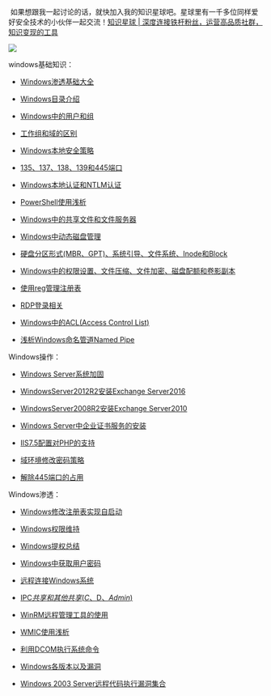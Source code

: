  如果想跟我一起讨论的话，就快加入我的知识星球吧。星球里有一千多位同样爱好安全技术的小伙伴一起交流！[知识星球 | 深度连接铁杆粉丝，运营高品质社群，知识变现的工具](https://wx.zsxq.com/dweb2/index/group/88514121251242 "知识星球 | 深度连接铁杆粉丝，运营高品质社群，知识变现的工具")

![](https://img-blog.csdnimg.cn/1219ed79e9ed449d85d27b732cda5ea6.jpg)

windows基础知识：

*   [Windows渗透基础大全](https://blog.csdn.net/qq_36119192/article/details/83068430 "Windows渗透基础大全")
*   [Windows目录介绍](https://blog.csdn.net/qq_36119192/article/details/103879479 "Windows目录介绍")
*   [Windows中的用户和组](https://blog.csdn.net/qq_36119192/article/details/83057161 "Windows中的用户和组")
*   [工作组和域的区别](https://blog.csdn.net/qq_36119192/article/details/83268793 "工作组和域的区别")
*   [Windows本地安全策略](https://blog.csdn.net/qq_36119192/article/details/83112117 "Windows本地安全策略")
*   [135、137、138、139和445端口](https://blog.csdn.net/qq_36119192/article/details/83279527 "135、137、138、139和445端口")
*   [Windows本地认证和NTLM认证](https://blog.csdn.net/qq_36119192/article/details/85941222 "Windows本地认证和NTLM认证")
*   [PowerShell使用浅析](https://blog.csdn.net/qq_36119192/article/details/103021617 "PowerShell使用浅析")
*   [Windows中的共享文件和文件服务器](https://blog.csdn.net/qq_36119192/article/details/83104084 "Windows中的共享文件和文件服务器")
*   [Windows中动态磁盘管理](https://blog.csdn.net/qq_36119192/article/details/83117490 "Windows中动态磁盘管理")
*   [硬盘分区形式(MBR、GPT)、系统引导、文件系统、Inode和Block](https://blog.csdn.net/qq_36119192/article/details/82153000 "硬盘分区形式(MBR、GPT)、系统引导、文件系统、Inode和Block")
*   [Windows中的权限设置、文件压缩、文件加密、磁盘配额和卷影副本](https://blog.csdn.net/qq_36119192/article/details/83070197 "Windows中的权限设置、文件压缩、文件加密、磁盘配额和卷影副本")
*   [使用reg管理注册表](https://xie1997.blog.csdn.net/article/details/112177550 "使用reg管理注册表")
*   [RDP登录相关](https://xie1997.blog.csdn.net/article/details/111186688 "RDP登录相关")
*   [Windows中的ACL(Access Control List)](https://xie1997.blog.csdn.net/article/details/109023642 "Windows中的ACL(Access Control List)")
*   [浅析Windows命名管道Named Pipe](https://xie1997.blog.csdn.net/article/details/112274131 "浅析Windows命名管道Named Pipe")

Windows操作：

*   [Windows Server系统加固](https://blog.csdn.net/qq_36119192/article/details/83377803 "Windows Server系统加固")
*   [WindowsServer2012R2安装Exchange Server2016](https://blog.csdn.net/qq_36119192/article/details/107208758 "WindowsServer2012R2安装Exchange Server2016")
*   [WindowsServer2008R2安装Exchange Server2010](https://xie1997.blog.csdn.net/article/details/108968068 "WindowsServer2008R2安装Exchange Server2010")
*   [Windows Server中企业证书服务的安装](https://blog.csdn.net/qq_36119192/article/details/84402193 "Windows Server中企业证书服务的安装")
*   [IIS7.5配置对PHP的支持](https://blog.csdn.net/qq_36119192/article/details/84101048 "IIS7.5配置对PHP的支持")
*   [域环境修改密码策略](https://xie1997.blog.csdn.net/article/details/108965067 "域环境修改密码策略")
*   [解除445端口的占用](https://xie1997.blog.csdn.net/article/details/109151725 "解除445端口的占用")

Windows渗透：

*   [Windows修改注册表实现自启动](https://blog.csdn.net/qq_36119192/article/details/107065059 "Windows修改注册表实现自启动")
*   [Windows权限维持](https://blog.csdn.net/qq_36119192/article/details/106414355 "Windows权限维持")
*   [Windows提权总结](https://blog.csdn.net/qq_36119192/article/details/84887874 "Windows提权总结")
*   [Windows中获取用户密码](https://blog.csdn.net/qq_36119192/article/details/104179261 "Windows中获取用户密码")
*   [远程连接Windows系统](https://blog.csdn.net/qq_36119192/article/details/105336368 "远程连接Windows系统")
*   [IPC$共享和其他共享(C$、D$、Admin$)](https://blog.csdn.net/qq_36119192/article/details/83143354 "IPC$共享和其他共享(C$、D$、Admin$)")
*   [WinRM远程管理工具的使用](https://xie1997.blog.csdn.net/article/details/105122945 "WinRM远程管理工具的使用")
*   [WMIC使用浅析](https://blog.csdn.net/qq_36119192/article/details/102984779 "WMIC使用浅析")
*   [利用DCOM执行系统命令](https://blog.csdn.net/qq_36119192/article/details/104148658 "利用DCOM执行系统命令")
*   [Windows各版本以及漏洞](https://blog.csdn.net/qq_36119192/article/details/83443570 "Windows各版本以及漏洞")
*   [Windows 2003 Server远程代码执行漏洞集合](https://blog.csdn.net/qq_36119192/article/details/86482516 "Windows 2003 Server远程代码执行漏洞集合")